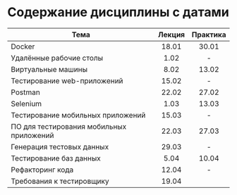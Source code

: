 # Содержание дисциплины с датами

| Тема                                     | Лекция | Практика |
| ---------------------------------------- | :----: | :------: |
| Docker                                   | 18.01  |  30.01   |
| Удалённые рабочие столы                  |  1.02  |    -     |
| Виртуальные машины                       |  8.02  |  13.02   |
| Тестирование web-приложений              | 15.02  |    -     |
| Postman                                  | 22.02  |  27.02   |
| Selenium                                 |  1.03  |  13.03   |
| Тестирование мобильных приложений        | 15.03  |    -     |
| ПО для тестирования мобильных приложений | 22.03  |  27.03   |
| Генерация тестовых данных                | 29.03  |    -     |
| Тестирование баз данных                  |  5.04  |  10.04   |
| Рефакторинг кода                         | 12.04  |    -     |
| Требования к тестировщику                | 19.04  |          |
